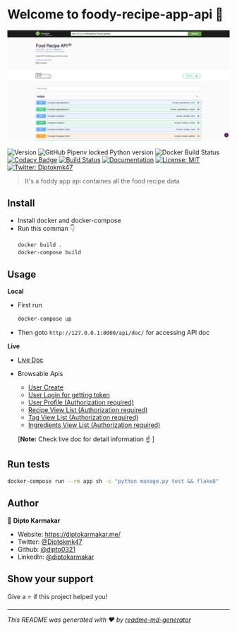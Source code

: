 # Welcome to foody-recipe-app-api 👋
![foody_recipe_api](banner.png)

![Version](https://img.shields.io/badge/version-0.1-blue.svg?cacheSeconds=2592000)
![GitHub Pipenv locked Python version](https://img.shields.io/github/pipenv/locked/python-version/dipto0321/foody-recipe-app-api)
![Docker Build Status](https://img.shields.io/docker/build/dipto0321/foody-recipe-app-api)
[![Codacy Badge](https://api.codacy.com/project/badge/Grade/e98f2527fd724703a0c6c8f6d6f497dd)](https://app.codacy.com/manual/dipto0321/foody-recipe-app-api?utm_source=github.com&utm_medium=referral&utm_content=dipto0321/foody-recipe-app-api&utm_campaign=Badge_Grade_Dashboard)
[![Build Status](https://travis-ci.org/dipto0321/foody-recipe-app-api.svg?branch=master)](https://travis-ci.org/dipto0321/foody-recipe-app-api)
[![Documentation](https://img.shields.io/badge/documentation-yes-brightgreen.svg)](#)
[![License: MIT](https://img.shields.io/badge/License-MIT-yellow.svg)](LICENSE)
[![Twitter: Diptokmk47](https://img.shields.io/twitter/follow/Diptokmk47.svg?style=social)](https://twitter.com/Diptokmk47)

> It's a foddy app api containes all the food recipe data

## Install
  - Install docker and docker-compose
  - Run this comman 👇
    ```sh
    docker build .
    docker-compose build
    ```

## Usage
  **Local**
  - First run 
    ```sh
    docker-compose up
    ```
  - Then goto `http://127.0.0.1:8000/api/doc/` for accessing API doc
  
  **Live**

  - [Live Doc](https://foody-recipe-app-api.herokuapp.com/api/doc/)
  - Browsable Apis
    - [User Create](https://foody-recipe-app-api.herokuapp.com/api/user/create/)
    - [User Login for getting token](https://foody-recipe-app-api.herokuapp.com/api/user/token/)
    - [User Profile (Authorization required)](https://foody-recipe-app-api.herokuapp.com/api/user/me/)
    - [Recipe View List (Authorization required)](https://foody-recipe-app-api.herokuapp.com/api/recipe/recipes/)
    - [Tag View List (Authorization required)](https://foody-recipe-app-api.herokuapp.com/api/recipe/tags/)
    - [Ingredients View List (Authorization required)](https://foody-recipe-app-api.herokuapp.com/api/recipe/ingredients/)
  
    [**Note:** Check live doc for detail information ☝️ ]

## Run tests

```sh
docker-compose run --rm app sh -c "python manage.py test && flake8"
```

## Author

👤 **Dipto Karmakar**

* Website: https://diptokarmakar.me/
* Twitter: [@Diptokmk47](https://twitter.com/Diptokmk47)
* Github: [@dipto0321](https://github.com/dipto0321)
* LinkedIn: [@diptokarmakar](https://linkedin.com/in/diptokarmakar)

## Show your support

Give a ⭐️ if this project helped you!


***
_This README was generated with ❤️ by [readme-md-generator](https://github.com/kefranabg/readme-md-generator)_
